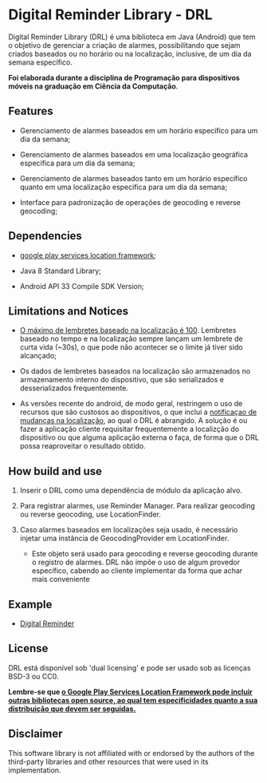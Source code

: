 # Digital Reminder Library - DRL

Digital Reminder Library (DRL) é uma biblioteca em Java (Android) que tem o objetivo de gerenciar a criação de alarmes, possibilitando que sejam criados baseados ou no horário ou na localização, inclusive,  de um dia da semana específico.

**Foi elaborada durante a disciplina de Programação para dispositivos móveis na graduação em Ciência da Computação**.

## Features

- Gerenciamento de alarmes baseados em um horário específico para um dia da semana;

- Gerenciamento de alarmes baseados em uma localização geográfica especifica para um dia da semana;

- Gerenciamento de alarmes baseados tanto em um horário específico quanto em uma localização especifica para um dia da semana;

- Interface para padronização de operações de geocoding e reverse geocoding;

## Dependencies

- [google play services location framework](https://developers.google.com/android/reference/com/google/android/gms/location/LocationServices);

- Java 8 Standard Library;

- Android API 33 Compile SDK Version;

## Limitations and Notices

- [O máximo de lembretes baseado na localização é 100](https://developer.android.com/training/location/geofencing). Lembretes baseado no tempo e na localização sempre lançam um lembrete de curta vida (~30s), o que pode não acontecer se o limite já tiver sido alcançado;

- Os dados de lembretes baseados na localização são armazenados no armazenamento interno do dispositivo, que são serializados e desserializados frequentemente.

- As versões recente do android, de modo geral, restringem o uso de recursos que são custosos ao dispositivos, o que inclui a [notificaçao de mudanças na localização](https://developer.android.com/about/versions/oreo/background-location-limits), ao qual o DRL é abrangido. A solução é ou fazer a aplicação cliente requisitar frequentemente a localizção do dispositivo ou que alguma aplicação externa o faça, de forma que o DRL possa reaproveitar o resultado obtido.

## How build and use

1. Inserir o DRL como uma dependência de módulo da aplicação alvo.

2. Para registrar alarmes, use Reminder Manager. Para realizar geocoding ou reverse geocoding, use LocationFinder.

3. Caso alarmes baseados em localizações seja usado, é necessário injetar uma instância de GeocodingProvider em LocationFinder.

   - Este objeto será usado para geocoding e reverse geocoding durante o registro de alarmes. DRL não impõe o uso de algum provedor específico, cabendo ao cliente implementar da forma que achar mais conveniente

## Example

- [Digital Reminder](https://github.com/Manvin1/Digital-Reminder)
  
## License

DRL está disponível sob 'dual licensing' e pode ser usado sob as licenças BSD-3 ou CC0.

**Lembre-se que [o Google Play Services Location Framework pode incluir outras bibliotecas open source, ao qual tem especificidades quanto a sua distribuição que devem ser seguidas.](https://developers.google.com/android/guides/opensource#groovy-dsl)**

## Disclaimer

This software library is not affiliated with or endorsed by the authors of the third-party libraries and other resources that were used in its implementation.
